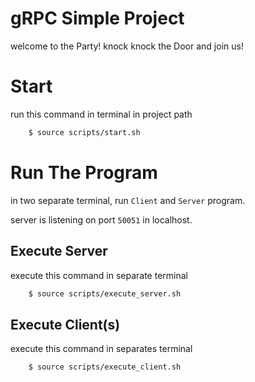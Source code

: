 # gRPC Simple Project
welcome to the Party! knock knock the Door and join us!

# Start
run this command in terminal in project path

``` bash
    $ source scripts/start.sh
```

# Run The Program
in two separate terminal, run `Client` and `Server` program.

server is listening on port `50051` in localhost.

## Execute Server 
execute this command in separate terminal
```bash
    $ source scripts/execute_server.sh
```

## Execute Client(s)
execute this command in separates terminal
```bash
    $ source scripts/execute_client.sh
```
